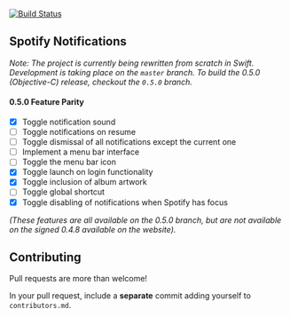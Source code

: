 [![Build Status](https://travis-ci.org/citruspi/Spotify-Notifications.png?branch=master)](https://travis-ci.org/citruspi/Spotify-Notifications)

## Spotify Notifications

_Note: The project is currently being rewritten from scratch in Swift. Development is
taking place on the `master` branch. To build the 0.5.0 (Objective-C) release,
checkout the `0.5.0` branch._

#### 0.5.0 Feature Parity

- [x] Toggle notification sound
- [ ] Toggle notifications on resume
- [ ] Toggle dismissal of all notifications except the current one
- [ ] Implement a menu bar interface
- [ ] Toggle the menu bar icon
- [x] Toggle launch on login functionality
- [x] Toggle inclusion of album artwork
- [ ] Toggle global shortcut
- [x] Toggle disabling of notifications when Spotify has focus

_(These features are all available on the 0.5.0 branch, but are not available on
the signed 0.4.8 available on the website)._

## Contributing

Pull requests are more than welcome!

In your pull request, include a __separate__ commit adding yourself to `contributors.md`.

